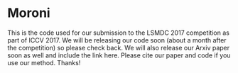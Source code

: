 # Moroni
This is the code used for our submission to the LSMDC 2017 competition as part of ICCV 2017. We will be releasing our code soon (about a month after the competition) so please check back. We will also release our Arxiv paper soon as well and include the link here. Please cite our paper and code if you use our method. Thanks!
